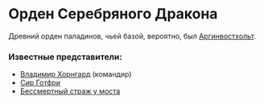 # Орден Серебряного Дракона

Древний орден паладинов, чьей базой, вероятно, был [Аргинвостхольт](../locations/argynvostholt.md).

### Известные представители:
- [Владимир Хорнгард](../characters/npc/vladimir-horngard.md) (командир)
- [Сир Готфри](../characters/npc/sir-godfrey.md)
- [Бессмертный страж у моста](../characters/npc/undead-paladin.md)
